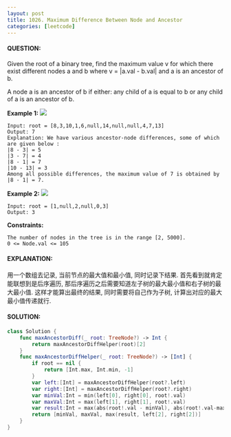 ```yaml
---
layout: post
title: 1026. Maximum Difference Between Node and Ancestor
categories: [leetcode]
---
```

#### QUESTION:
Given the root of a binary tree, find the maximum value v for which there exist different nodes a and b where v = |a.val - b.val| and a is an ancestor of b.

A node a is an ancestor of b if either: any child of a is equal to b or any child of a is an ancestor of b.

 

__Example 1:__
![](https://assets.leetcode.com/uploads/2020/11/09/tmp-tree.jpg)
```
Input: root = [8,3,10,1,6,null,14,null,null,4,7,13]
Output: 7
Explanation: We have various ancestor-node differences, some of which are given below :
|8 - 3| = 5
|3 - 7| = 4
|8 - 1| = 7
|10 - 13| = 3
Among all possible differences, the maximum value of 7 is obtained by |8 - 1| = 7.
```
__Example 2:__
![](https://assets.leetcode.com/uploads/2020/11/09/tmp-tree-1.jpg)
```
Input: root = [1,null,2,null,0,3]
Output: 3
```
 

__Constraints:__
```
The number of nodes in the tree is in the range [2, 5000].
0 <= Node.val <= 105
```
#### EXPLANATION:

用一个数组去记录, 当前节点的最大值和最小值, 同时记录下结果. 首先看到就肯定能联想到是后序遍历, 那后序遍历之后需要知道左子树的最大最小值和右子树的最大最小值. 这样才能算出最终的结果, 同时需要将自己作为子树, 计算出对应的最大最小值传递就行.

#### SOLUTION:
```swift
class Solution {
    func maxAncestorDiff(_ root: TreeNode?) -> Int {
        return maxAncestorDiffHelper(root)[2]
    }
    func maxAncestorDiffHelper(_ root: TreeNode?) -> [Int] {
        if root == nil {
            return [Int.max, Int.min, -1]
        }
        var left:[Int] = maxAncestorDiffHelper(root?.left)
        var right:[Int] = maxAncestorDiffHelper(root?.right)
        var minVal:Int = min(left[0], right[0], root!.val)
        var maxVal:Int = max(left[1], right[1], root!.val)
        var result:Int = max(abs(root!.val - minVal), abs(root!.val-maxVal))
        return [minVal, maxVal, max(result, left[2], right[2])]
    }
}
```
